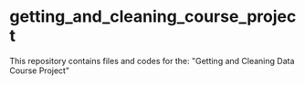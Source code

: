 # getting_and_cleaning_course_project
This repository contains files and codes for the: "Getting and Cleaning Data Course Project"
